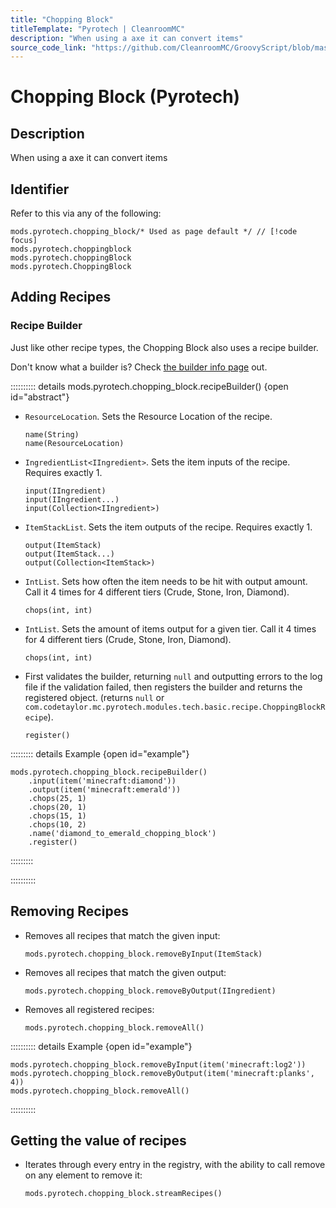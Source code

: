 ```yaml
---
title: "Chopping Block"
titleTemplate: "Pyrotech | CleanroomMC"
description: "When using a axe it can convert items"
source_code_link: "https://github.com/CleanroomMC/GroovyScript/blob/master/src/main/java/com/cleanroommc/groovyscript/compat/mods/pyrotech/ChoppingBlock.java"
---
```


# Chopping Block (Pyrotech)

## Description

When using a axe it can convert items

## Identifier

Refer to this via any of the following:

```groovy:no-line-numbers {1}
mods.pyrotech.chopping_block/* Used as page default */ // [!code focus]
mods.pyrotech.choppingblock
mods.pyrotech.choppingBlock
mods.pyrotech.ChoppingBlock
```


## Adding Recipes

### Recipe Builder

Just like other recipe types, the Chopping Block also uses a recipe builder.

Don't know what a builder is? Check [the builder info page](../../groovy/builder.md) out.

:::::::::: details mods.pyrotech.chopping_block.recipeBuilder() {open id="abstract"}
- `ResourceLocation`. Sets the Resource Location of the recipe.

    ```groovy:no-line-numbers
    name(String)
    name(ResourceLocation)
    ```

- `IngredientList<IIngredient>`. Sets the item inputs of the recipe. Requires exactly 1.

    ```groovy:no-line-numbers
    input(IIngredient)
    input(IIngredient...)
    input(Collection<IIngredient>)
    ```

- `ItemStackList`. Sets the item outputs of the recipe. Requires exactly 1.

    ```groovy:no-line-numbers
    output(ItemStack)
    output(ItemStack...)
    output(Collection<ItemStack>)
    ```

- `IntList`. Sets how often the item needs to be hit with output amount. Call it 4 times for 4 different tiers (Crude, Stone, Iron, Diamond).

    ```groovy:no-line-numbers
    chops(int, int)
    ```

- `IntList`. Sets the amount of items output for a given tier. Call it 4 times for 4 different tiers (Crude, Stone, Iron, Diamond).

    ```groovy:no-line-numbers
    chops(int, int)
    ```

- First validates the builder, returning `null` and outputting errors to the log file if the validation failed, then registers the builder and returns the registered object. (returns `null` or `com.codetaylor.mc.pyrotech.modules.tech.basic.recipe.ChoppingBlockRecipe`).

    ```groovy:no-line-numbers
    register()
    ```

::::::::: details Example {open id="example"}
```groovy:no-line-numbers
mods.pyrotech.chopping_block.recipeBuilder()
    .input(item('minecraft:diamond'))
    .output(item('minecraft:emerald'))
    .chops(25, 1)
    .chops(20, 1)
    .chops(15, 1)
    .chops(10, 2)
    .name('diamond_to_emerald_chopping_block')
    .register()
```

:::::::::

::::::::::

## Removing Recipes

- Removes all recipes that match the given input:

    ```groovy:no-line-numbers
    mods.pyrotech.chopping_block.removeByInput(ItemStack)
    ```

- Removes all recipes that match the given output:

    ```groovy:no-line-numbers
    mods.pyrotech.chopping_block.removeByOutput(IIngredient)
    ```

- Removes all registered recipes:

    ```groovy:no-line-numbers
    mods.pyrotech.chopping_block.removeAll()
    ```

:::::::::: details Example {open id="example"}
```groovy:no-line-numbers
mods.pyrotech.chopping_block.removeByInput(item('minecraft:log2'))
mods.pyrotech.chopping_block.removeByOutput(item('minecraft:planks', 4))
mods.pyrotech.chopping_block.removeAll()
```

::::::::::

## Getting the value of recipes

- Iterates through every entry in the registry, with the ability to call remove on any element to remove it:

    ```groovy:no-line-numbers
    mods.pyrotech.chopping_block.streamRecipes()
    ```
